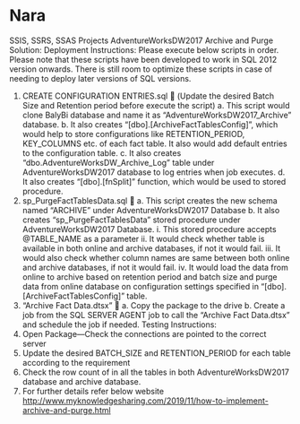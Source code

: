 # Nara
SSIS, SSRS, SSAS Projects
AdventureWorksDW2017 Archive and Purge Solution:
Deployment Instructions:
Please execute below scripts in order. Please note that these scripts have been developed to work in SQL 2012 version onwards. There is still room to optimize these scripts in case of needing to deploy later versions of SQL versions.
1.	CREATE CONFIGURATION ENTRIES.sql   (Update the desired Batch Size and Retention period before execute the script)
a.	This script would clone BalyBi database and name it as “AdventureWorksDW2017_Archive” database.
b.	It also creates “[dbo].[ArchiveFactTablesConfig]”, which would help to store configurations like RETENTION_PERIOD, KEY_COLUMNS etc. of each fact table. It also would add default entries to the configuration table.
c.	It also creates “dbo.AdventureWorksDW_Archive_Log” table under AdventureWorksDW2017 database to log entries when job executes.
d.	It also creates “[dbo].[fnSplit]” function, which would be used to stored procedure.
2.	sp_PurgeFactTablesData.sql 
a.	This script creates the new schema named  “ARCHIVE” under AdventureWorksDW2017 Database
b.	It also creates “sp_PurgeFactTablesData” stored procedure under AdventureWorksDW2017 Database.
i.	This stored procedure accepts @TABLE_NAME as a parameter
ii.	It would check whether table is available in both online and archive databases, if not it would fail.
iii.	It would also check whether column names are same between both online and archive databases, if not it would fail.
iv.	It would load the data from online to archive based on retention period and batch size and purge data from online database on configuration settings specified in “[dbo].[ArchiveFactTablesConfig]” table.
3.	“Archive Fact Data.dtsx”  
a.	Copy the package to the drive 
b.	Create a job from the SQL SERVER AGENT job to call the “Archive Fact Data.dtsx” and schedule the job if needed. 
Testing Instructions:
1.	Open Package—Check the connections are pointed to the correct server
2.	Update the desired BATCH_SIZE and RETENTION_PERIOD for each table according to the requirement
3.	Check the row count of in all the tables in both AdventureWorksDW2017 database and archive database.
4.	For further details refer below website
http://www.myknowledgesharing.com/2019/11/how-to-implement-archive-and-purge.html
